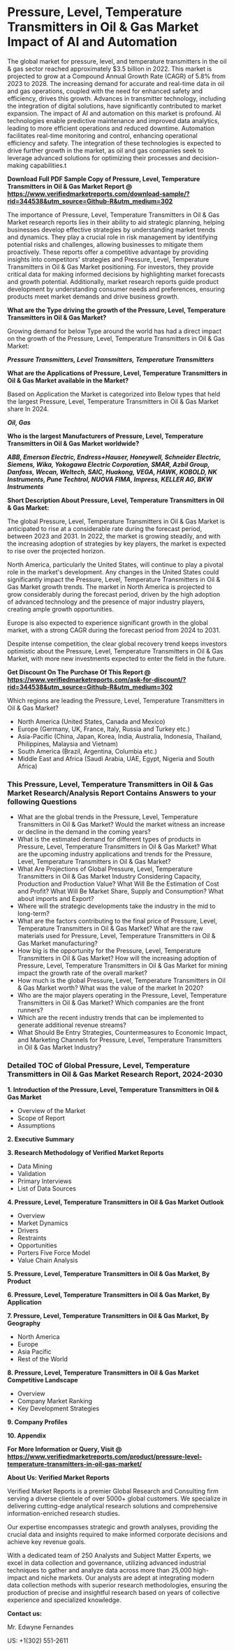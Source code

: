 <meta name="title" content="Global Pressure, Level, Temperature Transmitters in Oil & Gas Market Impact of AI and Automation"><meta name="description" content="The global market for pressure, level, and temperature transmitters in the oil & gas sector reached approximately $3.5 billion in 2022. This market is projected to grow a"><meta name="title" content="Pressure, Level, Temperature Transmitters in Oil & Gas Market Size, Share, Scope, Trends, Growth, Opportunities, Analysis, Forecast"><h1>Pressure, Level, Temperature Transmitters in Oil & Gas Market Impact of AI and Automation</h1>The global market for pressure, level, and temperature transmitters in the oil & gas sector reached approximately $3.5 billion in 2022. This market is projected to grow at a Compound Annual Growth Rate (CAGR) of 5.8% from 2023 to 2028. The increasing demand for accurate and real-time data in oil and gas operations, coupled with the need for enhanced safety and efficiency, drives this growth. Advances in transmitter technology, including the integration of digital solutions, have significantly contributed to market expansion. The impact of AI and automation on this market is profound. AI technologies enable predictive maintenance and improved data analytics, leading to more efficient operations and reduced downtime. Automation facilitates real-time monitoring and control, enhancing operational efficiency and safety. The integration of these technologies is expected to drive further growth in the market, as oil and gas companies seek to leverage advanced solutions for optimizing their processes and decision-making capabilities.t</p><p id="" class=""><strong>Download Full PDF Sample Copy of Pressure, Level, Temperature Transmitters in Oil & Gas Market Report @ <a href="https://www.verifiedmarketreports.com/download-sample/?rid=344538&utm_source=Github-R&utm_medium=302" target="_blank">https://www.verifiedmarketreports.com/download-sample/?rid=344538&utm_source=Github-R&utm_medium=302</a></strong></p><p>The importance of&nbsp;Pressure, Level, Temperature Transmitters in Oil & Gas Market research reports lies in their ability to aid strategic planning, helping businesses develop effective strategies by understanding market trends and dynamics. They play a crucial role in risk management by identifying potential risks and challenges, allowing businesses to mitigate them proactively. These reports offer a competitive advantage by providing insights into competitors' strategies and Pressure, Level, Temperature Transmitters in Oil & Gas Market positioning. For investors, they provide critical data for making informed decisions by highlighting market forecasts and growth potential. Additionally, market research reports guide product development by understanding consumer needs and preferences, ensuring products meet market demands and drive business growth.</p><p><strong>What are the&nbsp;Type driving the growth of the Pressure, Level, Temperature Transmitters in Oil & Gas Market?</strong></p><p id="" class="">Growing demand for below Type around the world has had a direct impact on the growth of the Pressure, Level, Temperature Transmitters in Oil & Gas Market:</p><em><strong>Pressure Transmitters, Level Transmitters, Temperature Transmitters</strong></em></p><strong>What are the&nbsp;Applications&nbsp;of Pressure, Level, Temperature Transmitters in Oil & Gas Market available in the Market?</strong></p><p id="" class="">Based on Application the Market is categorized into Below types that held the largest Pressure, Level, Temperature Transmitters in Oil & Gas Market share In 2024.</p><em><strong>Oil, Gas</strong></em></p><strong>Who is the largest Manufacturers of Pressure, Level, Temperature Transmitters in Oil & Gas Market worldwide?</strong></p><p><em><strong>ABB, Emerson Electric, Endress+Hauser, Honeywell, Schneider Electric, Siemens, Wika, Yokogawa Electric Corporation, SMAR, Azbil Group, Danfoss, Wecan, Weltech, SAIC, Huakong, VEGA, HAWK, KOBOLD, NK Instruments, Pune Techtrol, NUOVA FIMA, Impress, KELLER AG, BKW Instruments</strong></em></p><p id="" class=""><strong>Short Description About Pressure, Level, Temperature Transmitters in Oil & Gas Market:</strong></p><p>The global Pressure, Level, Temperature Transmitters in Oil & Gas Market is anticipated to rise at a considerable rate during the forecast period, between 2023 and 2031. In 2022, the market is growing steadily, and with the increasing adoption of strategies by key players, the market is expected to rise over the projected horizon.</p><p>North America, particularly the United States, will continue to play a pivotal role in the market's development. Any changes in the United States could significantly impact the Pressure, Level, Temperature Transmitters in Oil & Gas Market growth trends. The market in North America is projected to grow considerably during the forecast period, driven by the high adoption of advanced technology and the presence of major industry players, creating ample growth opportunities.</p><p>Europe is also expected to experience significant growth in the global market, with a strong CAGR during the forecast period from 2024 to 2031.</p><p>Despite intense competition, the clear global recovery trend keeps investors optimistic about the Pressure, Level, Temperature Transmitters in Oil & Gas Market, with more new investments expected to enter the field in the future.</p><p id="" class=""><strong>Get Discount On The Purchase Of This Report @ <a href="https://www.verifiedmarketreports.com/ask-for-discount/?rid=344538&utm_source=Github-R&utm_medium=302" target="_blank">https://www.verifiedmarketreports.com/ask-for-discount/?rid=344538&utm_source=Github-R&utm_medium=302</a></strong></p>Which regions are leading the Pressure, Level, Temperature Transmitters in Oil & Gas Market?</p><ul><li>North America (United States, Canada and Mexico)</li><li>Europe (Germany, UK, France, Italy, Russia and Turkey etc.)</li><li>Asia-Pacific (China, Japan, Korea, India, Australia, Indonesia, Thailand, Philippines, Malaysia and Vietnam)</li><li>South America (Brazil, Argentina, Columbia etc.)</li><li>Middle East and Africa (Saudi Arabia, UAE, Egypt, Nigeria and South Africa)</li></ul><h3 id="" class="">This Pressure, Level, Temperature Transmitters in Oil & Gas Market Research/Analysis Report Contains Answers to your following Questions</h3><ul><li>What are the global trends in the Pressure, Level, Temperature Transmitters in Oil & Gas Market? Would the market witness an increase or decline in the demand in the coming years?</li><li>What is the estimated demand for different types of products in Pressure, Level, Temperature Transmitters in Oil & Gas Market? What are the upcoming industry applications and trends for the Pressure, Level, Temperature Transmitters in Oil & Gas Market?</li><li>What Are Projections of Global Pressure, Level, Temperature Transmitters in Oil & Gas Market Industry Considering Capacity, Production and Production Value? What Will Be the Estimation of Cost and Profit? What Will Be Market Share, Supply and Consumption? What about imports and Export?</li><li>Where will the strategic developments take the industry in the mid to long-term?</li><li>What are the factors contributing to the final price of Pressure, Level, Temperature Transmitters in Oil & Gas Market? What are the raw materials used for Pressure, Level, Temperature Transmitters in Oil & Gas Market manufacturing?</li><li>How big is the opportunity for the Pressure, Level, Temperature Transmitters in Oil & Gas Market? How will the increasing adoption of Pressure, Level, Temperature Transmitters in Oil & Gas Market for mining impact the growth rate of the overall market?</li><li>How much is the global Pressure, Level, Temperature Transmitters in Oil & Gas Market worth? What was the value of the market In 2020?</li><li>Who are the major players operating in the Pressure, Level, Temperature Transmitters in Oil & Gas Market? Which companies are the front runners?</li><li>Which are the recent industry trends that can be implemented to generate additional revenue streams?</li><li>What Should Be Entry Strategies, Countermeasures to Economic Impact, and Marketing Channels for Pressure, Level, Temperature Transmitters in Oil & Gas Market Industry?</li></ul><h3 id="" class="">Detailed TOC of Global Pressure, Level, Temperature Transmitters in Oil & Gas Market Research Report, 2024-2030</h3><p id="" class=""><strong>1. Introduction of the Pressure, Level, Temperature Transmitters in Oil & Gas Market</strong></p><ul><li>Overview of the Market</li><li>Scope of Report</li><li>Assumptions</li></ul><p id="" class=""><strong>2. Executive Summary</strong></p><p id="" class=""><strong>3. Research Methodology of Verified Market Reports</strong></p><ul><li>Data Mining</li><li>Validation</li><li>Primary Interviews</li><li>List of Data Sources</li></ul><p id="" class=""><strong>4. Pressure, Level, Temperature Transmitters in Oil & Gas Market Outlook</strong></p><ul><li>Overview</li><li>Market Dynamics</li><li>Drivers</li><li>Restraints</li><li>Opportunities</li><li>Porters Five Force Model</li><li>Value Chain Analysis</li></ul><p id="" class=""><strong>5. Pressure, Level, Temperature Transmitters in Oil & Gas Market, By Product</strong></p><p id="" class=""><strong>6. Pressure, Level, Temperature Transmitters in Oil & Gas Market, By Application</strong></p><p id="" class=""><strong>7. Pressure, Level, Temperature Transmitters in Oil & Gas Market, By Geography</strong></p><ul><li>North America</li><li>Europe</li><li>Asia Pacific</li><li>Rest of the World</li></ul><p id="" class=""><strong>8. Pressure, Level, Temperature Transmitters in Oil & Gas Market Competitive Landscape</strong></p><ul><li>Overview</li><li>Company Market Ranking</li><li>Key Development Strategies</li></ul><p id="" class=""><strong>9. Company Profiles</strong></p><p id="" class=""><strong>10. Appendix</strong></p><p id="" class=""><strong>For More Information or Query, Visit @ <a href="https://www.verifiedmarketreports.com/product/pressure-level-temperature-transmitters-in-oil-gas-market/" target="_blank">https://www.verifiedmarketreports.com/product/pressure-level-temperature-transmitters-in-oil-gas-market/</a></strong></p><p id="" class=""><strong>About Us: Verified Market Reports</strong></p><p id="" class="">Verified Market Reports is a premier Global Research and Consulting firm serving a diverse clientele of over 5000+ global customers. We specialize in delivering cutting-edge analytical research solutions and comprehensive information-enriched research studies.</p><p id="" class="">Our expertise encompasses strategic and growth analyses, providing the crucial data and insights required to make informed corporate decisions and achieve key revenue goals.</p><p id="" class="">With a dedicated team of 250 Analysts and Subject Matter Experts, we excel in data collection and governance, utilizing advanced industrial techniques to gather and analyze data across more than 25,000 high-impact and niche markets. Our analysts are adept at integrating modern data collection methods with superior research methodologies, ensuring the production of precise and insightful research based on years of collective experience and specialized knowledge.</p><p id="" class=""><strong>Contact us:</strong></p><p id="" class="">Mr. Edwyne Fernandes</p><p id="" class="">US: +1(302) 551-2611</p>